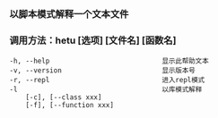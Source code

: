 ### 以脚本模式解释一个文本文件

### 调用方法：hetu [选项] [文件名] [函数名]

```
-h, --help                            显示此帮助文本
-v, --version                         显示版本号
-r, --repl                            进入repl模式
-l                                    以库模式解释
	[-c], [--class xxx]				
	[-f], [--function xxx]
```

